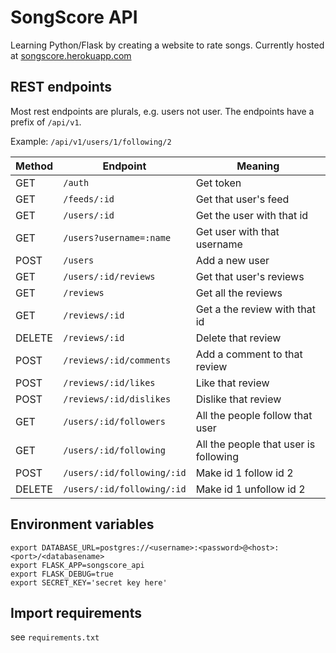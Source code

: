 # SongScore API
Learning Python/Flask by creating a website to rate songs. Currently hosted at [songscore.herokuapp.com](songscore.herokuapp.com)

## REST endpoints
Most rest endpoints are plurals, e.g. users not user.
The endpoints have a prefix of `/api/v1`.

Example: `/api/v1/users/1/following/2`

| Method | Endpoint | Meaning
| --- | --- | ---
| GET | `/auth` | Get token
| GET | `/feeds/:id` | Get that user's feed
| GET | `/users/:id` | Get the user with that id
| GET | `/users?username=:name` | Get user with that username
| POST | `/users` | Add a new user
| GET | `/users/:id/reviews` | Get that user's reviews
| GET | `/reviews` | Get all the reviews
| GET | `/reviews/:id` | Get a the review with that id
| DELETE | `/reviews/:id` | Delete that review
| POST | `/reviews/:id/comments` | Add a comment to that review
| POST | `/reviews/:id/likes` | Like that review
| POST | `/reviews/:id/dislikes` | Dislike that review
| GET | `/users/:id/followers` | All the people follow that user
| GET | `/users/:id/following` | All the people that user is following
| POST | `/users/:id/following/:id` | Make id 1 follow id 2
| DELETE | `/users/:id/following/:id` | Make id 1 unfollow id 2

## Environment variables
```
export DATABASE_URL=postgres://<username>:<password>@<host>:<port>/<databasename>
export FLASK_APP=songscore_api
export FLASK_DEBUG=true
export SECRET_KEY='secret key here'
```

## Import requirements
see `requirements.txt`
